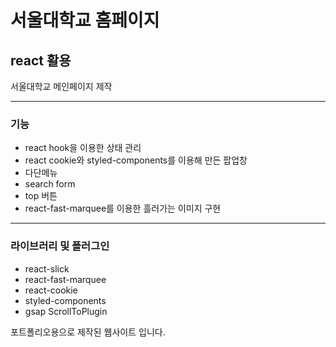 # 서울대학교 홈페이지

## react 활용

서울대학교 메인페이지 제작

---

### 기능

-   react hook을 이용한 상태 관리
-   react cookie와 styled-components를 이용해 만든 팝업창
-   다단메뉴
-   search form
-   top 버튼
-   react-fast-marquee를 이용한 흘러가는 이미지 구현

---

### 라이브러리 및 플러그인

-   react-slick
-   react-fast-marquee
-   react-cookie
-   styled-components
-   gsap ScrollToPlugin

포트폴리오용으로 제작된 웹사이트 입니다.
